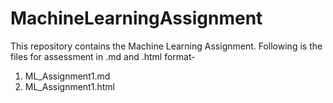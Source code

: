 # MachineLearningAssignment
This repository contains the Machine Learning Assignment. Following is the files for assessment in .md and .html format-
1. ML_Assignment1.md
2. ML_Assignment1.html

